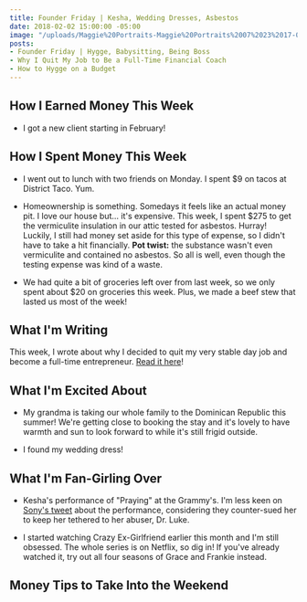 ```yaml
---
title: Founder Friday | Kesha, Wedding Dresses, Asbestos
date: 2018-02-02 15:00:00 -05:00
image: "/uploads/Maggie%20Portraits-Maggie%20Portraits%2007%2023%2017-0023.jpg"
posts:
- Founder Friday | Hygge, Babysitting, Being Boss
- Why I Quit My Job to Be a Full-Time Financial Coach
- How to Hygge on a Budget
---
```


## How I Earned Money This Week

* I got a new client starting in February!

## How I Spent Money This Week

* I went out to lunch with two friends on Monday. I spent $9 on tacos at District Taco. Yum.

* Homeownership is something. Somedays it feels like an actual money pit. I love our house but... it's expensive. This week, I spent $275 to get the vermiculite insulation in our attic tested for asbestos. Hurray! Luckily, I still had money set aside for this type of expense, so I didn't have to take a hit financially. **Pot twist:** the substance wasn't even vermiculite and contained no asbestos. So all is well, even though the testing expense was kind of a waste.

* We had quite a bit of groceries left over from last week, so we only spent about $20 on groceries this week. Plus, we made a beef stew that lasted us most of the week!

## What I'm Writing

This week, I wrote about why I decided to quit my very stable day job and become a full-time entrepreneur. [Read it here](https://www.maggiegermano.com/blog/why-i-quit-my-day-job/)!

## What I'm Excited About

* My grandma is taking our whole family to the Dominican Republic this summer! We're getting close to booking the stay and it's lovely to have warmth and sun to look forward to while it's still frigid outside.

* I found my wedding dress!

## What I'm Fan-Girling Over

* Kesha's performance of "Praying" at the Grammy's. I'm less keen on [Sony's tweet](https://www.spin.com/2018/01/grammys-2018-kesha-dr-luke-sony-music-tweet/) about the performance, considering they counter-sued her to keep her tethered to her abuser, Dr. Luke.

* I started watching Crazy Ex-Girlfriend earlier this month and I'm still obsessed. The whole series is on Netflix, so dig in! If you've already watched it, try out all four seasons of Grace and Frankie instead. 

## Money Tips to Take Into the Weekend